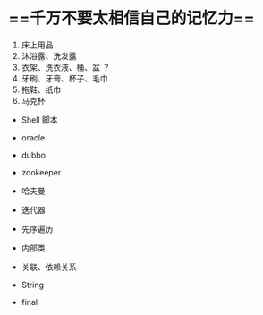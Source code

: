 # ==**千万不要太相信自己的记忆力**==

1. 床上用品
2. 沐浴露、洗发露
3. 衣架、洗衣液、桶、盆 ？
4. 牙刷、牙膏、杯子、毛巾
5. 拖鞋、纸巾
6. 马克杯





+ Shell 脚本
+ oracle
+ dubbo
+ zookeeper





+ 哈夫曼
+ 迭代器
+ 先序遍历
+  内部类
+ 关联、依赖关系
+ String
+ final